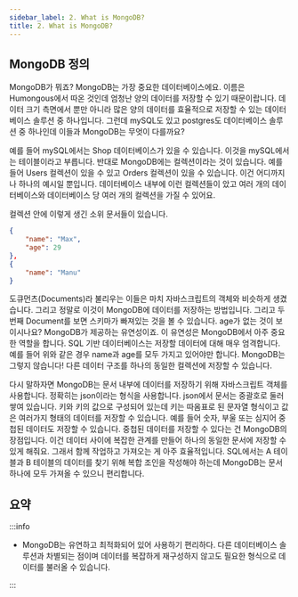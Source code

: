 ```yaml
---
sidebar_label: 2. What is MongoDB?
title: 2. What is MongoDB?
---
```


## MongoDB 정의

MongoDB가 뭐죠? MongoDB는 가장 중요한 데이터베이스에요. 이름은 Humongous에서 따온 것인데 엄청난 양의 데이터를 저장할 수 있기 때문이랍니다. 데이터 크기 측면에서 뿐만 아니라 많은 양의 데이터를 효율적으로 저장할 수 있는 데이터베이스 솔루션 중 하나입니다. 그런데 mySQL도 있고 postgres도 데이터베이스 솔루션 중 하나인데 이들과 MongoDB는 무엇이 다를까요?

예를 들어 mySQL에서는 Shop 데이터베이스가 있을 수 있습니다. 이것을 mySQL에서는 테이블이라고 부릅니다. 반대로 MongoDB에는 컬렉션이라는 것이 있습니다. 예를 들어 Users 컬렉션이 있을 수 있고 Orders 컬렉션이 있을 수 있습니다. 이건 어디까지나 하나의 예시일 뿐입니다. 데이터베이스 내부에 이런 컬렉션들이 았고 여러 개의 데이터베이스와 데이터베이스 당 여러 개의 컬렉션을 가질 수 있어요.

컬렉션 안에 이렇게 생긴 소위 문서들이 있습니다.

```json
{
    "name": "Max",
    "age": 29
},
{
    "name": "Manu"
}
```

도큐먼츠(Documents)라 불리우는 이들은 마치 자바스크립트의 객체와 비슷하게 생겼습니다. 그리고 정말로 이것이 MongoDB에 데이터를 저장하는 방법입니다. 그리고 두번째 Document를 보면 스키마가 빠져있는 것을 볼 수 있습니다. age가 없는 것이 보이시나요? MongoDB가 제공하는 유연성이죠. 이 유연성은 MongoDB에서 아주 중요한 역할을 합니다. SQL 기반 데이터베이스는 저장할 데이터에 대해 매우 엄격합니다. 예를 들어 위와 같은 경우 name과 age를 모두 가지고 있어야만 합니다. MongoDB는 그렇지 않습니다! 다른 데이터 구조를 하나의 동일한 컬렉션에 저장할 수 있습니다.

다시 말하자면 MongoDB는 문서 내부에 데이터를 저장하기 위해 자바스크립트 객체를 사용합니다. 정확히는 json이라는 형식을 사용합니다. json에서 문서는 중괄호로 둘러쌓여 있습니다. 키와 키의 값으로 구성되어 있는데 키는 따옴표로 된 문자열 형식이고 값은 여러가지 형태의 데이터를 저장할 수 있습니다. 예를 들어 숫자, 부울 또는 심지어 중첩된 데이터도 저장할 수 있습니다. 중첩된 데이터를 저장할 수 있다는 건 MongoDB의 장점입니다. 이건 데이터 사이에 복잡한 관계를 만들어 하나의 동일한 문서에 저장할 수 있게 해줘요. 그래서 함께 작업하고 가져오는 게 아주 효율적입니다. SQL에서는 A 테이블과 B 테이블의 데이터를 찾기 위해 복합 조인을 작성해야 하는데 MongoDB는 문서 하나에 모두 가져올 수 있으니 편리합니다.

## 요약

:::info

-   MongoDB는 유연하고 최적화되어 있어 사용하기 편리하다. 다른 데이터베이스 솔루션과 차별되는 점이며 데이터를 복잡하게 재구성하지 않고도 필요한 형식으로 데이터를 불러올 수 있습니다.

:::
